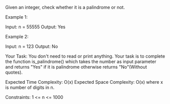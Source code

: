 Given an integer, check whether it is a palindrome or not.

Example 1:

Input: n = 55555
Output: Yes

Example 2:

Input: n = 123
Output: No
 

Your Task:
You don't need to read or print anything. Your task is to complete the function is_palindrome() which takes the number as input parameter and returns "Yes" if it is palindrome otherwise returns "No"(Without quotes).
 

Expected Time Complexity: O(x)
Expected Space Complexity: O(x) where x is number of digits in n.
 

Constraints:
1 <= n <= 1000

